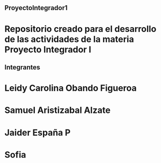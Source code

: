 ## ProyectoIntegrador1
# Repositorio creado para el desarrollo de las actividades de la materia Proyecto Integrador I
## Integrantes 
# Leidy Carolina Obando Figueroa 
# Samuel Aristizabal Alzate
# Jaider España P
# Sofia 
